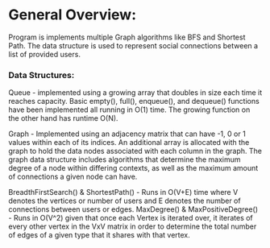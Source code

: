 # General Overview:
Program is implements multiple Graph algorithms like BFS and Shortest Path. The data structure
is used to represent social connections between a list of provided users.

### Data Structures:
Queue - implemented using a growing array that doubles in size each time it reaches
capacity. Basic empty(), full(), enqueue(), and dequeue() functions have been implemented
all running in O(1) time. The growing function on the other hand has runtime O(N).

Graph - Implemented using an adjacency matrix that can have -1, 0 or 1 values within
each of its indices. An additional array is allocated with the graph to hold the
data nodes associated with each column in the graph. The graph data structure includes
algorithms that determine the maximum degree of a node within differing contexts, as well
as the maximum amount of connections a given node can have.

BreadthFirstSearch() & ShortestPath() - Runs in O(V+E) time where V denotes the vertices or 
number of users and E denotes the number of connections between users or edges.
MaxDegree() & MaxPositiveDegree() - Runs in O(V^2) given that once each Vertex is iterated over, 
it iterates of every other vertex in the VxV matrix in order to determine the total number of
edges of a given type that it shares with that vertex.
